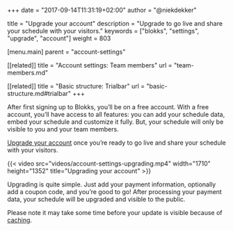 +++
date            = "2017-09-14T11:31:19+02:00"
author          = "@niekdekker"

title           = "Upgrade your account"
description     = "Upgrade to go live and share your schedule with your visitors."
keywords        = ["blokks", "settings", "upgrade", "account"]
weight          = 803

[menu.main]
parent          = "account-settings"

[[related]]
title = "Account settings: Team members"
url = "team-members.md"

[[related]]
title = "Basic structure: Trialbar"
url = "basic-structure.md#trialbar"
+++

After first signing up to Blokks, you’ll be on a free account. With a free account, you’ll have access to all features: you can add your schedule data, embed your schedule and customize it fully. But, your schedule will only be visible to you and your team members.

[Upgrade your account](https://blokks.co/manage/upgrades) once you’re ready to go live and share your schedule with your visitors.

{{< video src="videos/account-settings-upgrading.mp4" width="1710" height="1352" title="Upgrading your account" >}}

Upgrading is quite simple. Just add your payment information, optionally add a coupon code, and you’re good to go! After processing your payment data, your schedule will be upgraded and visible to the public.

<span class='note'>Please note it may take some time before your update is visible because of [caching](http://configure/cache).</span>